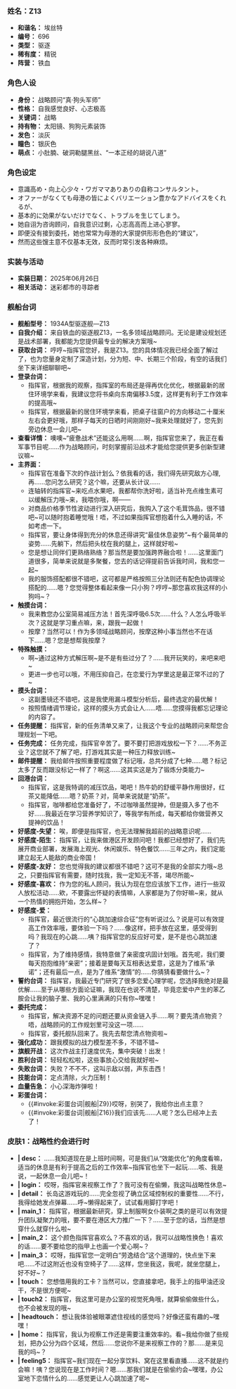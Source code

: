 ### 姓名：Z13
* **和谐名：** 埃丝特
* **编号：** 696
* **类型：** 驱逐
* **稀有度：** 精锐
* **阵营：** 铁血


### 角色人设
* **身份：** 战略顾问“真·狗头军师”
* **性格：** 自我感觉良好、心志极高
* **关键词：** 战略
* **持有物：** 太阳镜、狗狗元素装饰
* **发色：** 淡灰
* **瞳色：** 银灰色
* **萌点：** 小肚腩、破洞勒腿黑丝、“一本正经的胡说八道”


### 角色设定
* 意識高め・向上心少々・ワガママありありの自称コンサルタント。
* オファーがなくても母港の皆によくバリエーション豊かなアドバイスをくれるが、
* 基本的に効果がないだけでなく、トラブルを生じてしまう。
* 她自诩为咨询顾问，自我意识过剩，心志高高而上进心寥寥。
* 即便没有接到委托，她也常常为母港的大家提供形形色色的“建议”，
* 然而这些馊主意不仅基本无效，反而时常引发各种麻烦。


### 实装与活动
* **实装日期：** 2025年06月26日
* **相关活动：** 迷彩都市的寻踪者


### 舰船台词
* **舰船型号：** 1934A型驱逐舰—Z13
* **自我介绍：** 来自铁血的驱逐舰Z13，一名多领域战略顾问。无论是建设规划还是战术部署，我都能为您提供最专业的解决方案哦~
* **获取台词：** 哼哼~指挥官您好，我是Z13。您的具体情况我已经全面了解过了，也为您量身定制了深造计划，分为短、中、长期三个阶段，有空的话我们坐下来详细聊聊吧~
* **登录台词：**
  * 指挥官，根据我的观察，指挥室的布局还是得再优化优化，根据最新的居住环境学来看，我建议您将书桌向东南偏移3.5度，这样更有利于工作效率的提高哦~
  * 指挥官，根据最新的居住环境学来看，把桌子往窗户的方向移动二十厘米左右会更好哦，那样子每天的日晒时间刚刚好~我来处理就好了，您先到旁边休息一会儿吧~
* **查看详情：** 噢噢~“疲惫战术”还能这么用啊……啊，指挥官您来了，我正在看军事节目呢……作为战略顾问，时刻掌握前沿战术才能给您提供更多创新型建议嘛~
* **主界面：**
  * 指挥官在准备下次的作战计划么？依我看的话，我们得先研究敌方心理,再……您问怎么研究？这个嘛，还要从长计议……
  * 连轴转的指挥官~来吃点水果吧，我都帮你洗好啦，适当补充点维生素可以缓解压力哦~来，我喂你哦，啊——
  * 对商品价格季节性波动进行深入研究后，我购入了这个毛茸饰品，很不错吧~可以随时抱着睡觉哦！唔，不过如果指挥官想抱着什么入睡的话，不如考虑一下。
  * 指挥官，要让身体得到充分的休息还得讲究“最佳休息姿势”~有个最简单的姿势……先躺下，然后把头枕在我的腿上，这样就好啦~
  * 您是想让同伴们更熟络熟络？那当然是要加强跨界融合啦！……这里面门道很多，简单来说就是多聚餐，您去的话记得提前告诉我时间，我和您一起~
  * 我的服饰搭配都很不错吧，这可都是严格按照三分法则还有配色协调理论搭配的……嗯？您觉得整体看起来像一只小狗？哼哼~那您喜欢我这样的小狗吗~？
* **触摸台词：**
  * 我来教您办公室简易减压方法！首先深呼吸6.5次……什么？人怎么呼吸半次？这就是学习重点嘛，来，跟我一起做！
  * 按摩？当然可以！作为多领域战略顾问，按摩这种小事当然也不在话下……嗯？您是想帮我按摩？
* **特殊触摸：**
  * 啊~通过这种方式解压啊~是不是有些过分了？……我开玩笑的，来吧来吧~
  * 更进一步也可以哦，不用压抑自己，在恋爱行为学里这是最正常不过的了~
* **摸头台词：**
  * 这副墨镜还不错吧，这是我使用漏斗模型分析后，最终选定的最优解！
  * 按照情绪调节理论，这样的摸头方式会让人……唔……您摸得我都忘记理论的内容了。
* **任务提醒：** 指挥官，新的任务清单又来了，让我这个专业的战略顾问来帮您合理规划一下吧。
* **任务完成：** 任务完成，指挥官辛苦了。要不要打把游戏放松一下？……不务正业？这您就不了解了吧，打游戏其实是一种压力释放训练~
* **邮件提醒：** 我给邮件按照重要程度做了标记哦，总共分成了七种……嗯？标记太多了反而跟没标记一样了？啊这……这其实这是为了锻炼分类能力~
* **回港台词：**
  * 指挥官，这是我特调的减压饮品，喝吧！热牛奶的舒缓平静作用很好，红茶又能降低……嗯？奶茶？对，简单来说就是“奶茶”。
  * 指挥官，咖啡都给您准备好了，不过咖啡虽然提神，但是摄入多了也不好……我最近在学习营养学知识了，等我学有所成，每天都给你做营养又提神的饮品！
* **好感度-失望：** 唉，即便是指挥官，也无法理解我超前的战略意识呢……
* **好感度-陌生：** 指挥官，让我来做港区开发顾问吧！我都已经想好了，我们先展开商业部署，发展海上观光、休闲娱乐、特色餐饮……三年之内，我们定能建立起无人能敌的商业帝国！
* **好感度-友好：** 您也觉得我的建议都很不错吧？这可不是我的全部实力哦~总之，只要指挥官有需要，随时找我，我一定知无不答，竭尽所能~
* **好感度-喜欢：** 作为您的私人顾问，我认为现在您应该放下工作，进行一些双人放松活动……欸，不要露出怀疑的表情嘛，人家都是为了你好嘛~来，就从一个热情的拥抱开始，怎么样~？
* **好感度-爱：**
  * 指挥官，最近很流行的“心跳加速综合征”您有听说过么？说是可以有效提高工作效率哦，要体验一下吗？……像这样，把手放在这里，感受得到吗？我现在的心跳……咦？指挥官您的反应好可爱，是不是也心跳加速了？
  * 指挥官，为了维持感情，我特意做了亲密度巩固计划哦。首先呢，我们要每天抱抱维持“亲密”；接着是要每天互相表达爱意，这是为了维系“承诺”；还有最后一点，是为了维系“激情”的……你猜猜看要做什么~？
* **誓约台词：** 指挥官，我最近专门研究了很多恋爱心理学呢，您选择我绝对是最优解……至于从哪些方面论证嘛，我现在也说不清楚，毕竟恋爱中产生的苯乙胺会让我的脑子里、我的心里满满的只有你~嘿嘿！
* **委托完成：**
  * 指挥官，解决资源不足的问题还要从资金链入手……啊？要先清点物资？唔，战略顾问的工作规划里可没这一项……
  * 指挥官，委托舰队回来了。我先去帮您清点物资啦~
* **强化成功：** 跟我模拟的战力模型差不多，不错不错~
* **旗舰开战：** 这次作战主打速度优先，集中突破！出发！
* **胜利台词：** 轻轻松松啦，这些事放心交给我就好啦~
* **失败台词：** 失败？不不不，这叫示敌以弱，声东击西！
* **技能台词：** 定点清除，火力压制！
* **血量告急：** 小心深海炸弹啦！
* **彩蛋台词：**
  * {{#invoke:彩蛋台词|舰船|Z9}}哎呀，别哭了，我给你出点主意？
  * {{#invoke:彩蛋台词|舰船|Z16}}我们应该先……人呢？怎么已经冲上去了！


### 皮肤1：战略性约会进行时
* **| desc：** ……我知道现在是上班时间啊，可是我们从“效能优化”的角度看嘛，适当的休息是有利于提高之后的工作效率~指挥官也坐下一起玩……咳、我是说，一起休息一会儿吧~！
* **| login：** 哎呀，指挥官来视察工作了？我可没有在偷懒，我这叫战略性休息~
* **| detail：** 长岛这游戏玩的……完全忽视了确立区域控制权的重要性……不行，我得给她发点弹幕……呼~懒得起来了，试试看用脚打字吧！
* **| main_1：** 指挥官，根据最新研究，穿上制服啊女仆装啊之类的是可以有效提升团队凝聚力的哦，要不要在港区大力推广一下？……至于您的话，当然是想穿什么就穿什么啦~
* **| main_2：** 这个颜色指挥官喜欢么？不喜欢的话，我可以战略性换色！喜欢的话……要不要给您的指甲上也画一个爱心啊~？
* **| main_3：** 哎呀，指挥官您一定明白“劳逸结合”这个道理的，快点坐下来吧……不过这附近也没有空椅子了……这样，您坐我这，我呢，就坐您腿上，好不好~？
* **| touch：** 您想借用我的工卡？当然可以，您直接拿吧，我手上的指甲油还没干，不是很方便呢~
* **| touch2：** 指挥官，我这里可是办公室的视觉死角哦，就算偷偷做些什么，也不会被发现的哦~
* **| headtouch：** 想让我体验被眼罩遮住视线的感觉吗？好像还蛮有趣的~嘿嘿！
* **| home：** 指挥官，我认为视察工作还是需要注重效率的。看~我给你做了些规划，把办公分为四个区域，然后……您说你不是来视察工作的？那……是来见我的吗~？
* **| feeling5：** 指挥官~我们现在一起分享饮料、窝在这里看直播……这不就是约会嘛！咦？您说现在是工作时间？嗯……那我们就是在偷偷约会~嘿嘿，办公室地下恋情什么的……感觉更让人心跳加速了呢~
